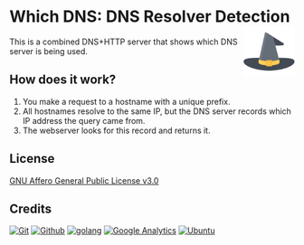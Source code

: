 # Which DNS: DNS Resolver Detection [<img alt="Which DNS Logo" src="assets/favicon.svg" height="90" align="right"/>](https://resolve.rs/)

This is a combined DNS+HTTP server that shows which DNS server is being used.


## How does it work?

1. You make a request to a hostname with a unique prefix.
2. All hostnames resolve to the same IP, but the DNS server records which IP address the query came from.
3. The webserver looks for this record and returns it.

## License

[GNU Affero General Public License v3.0](LICENSE.txt)

## Credits

[![Git](https://www.vectorlogo.zone/logos/git-scm/git-scm-ar21.svg)](https://git-scm.com/ "Version control")
[![Github](https://www.vectorlogo.zone/logos/github/github-ar21.svg)](https://github.com/ "Code hosting")
[![golang](https://www.vectorlogo.zone/logos/golang/golang-ar21.svg)](https://golang.org/ "Programming language")
[![Google Analytics](https://www.vectorlogo.zone/logos/google_analytics/google_analytics-ar21.svg)](https://www.google.com/analytics "Traffic Measurement")
[![Ubuntu](https://www.vectorlogo.zone/logos/ubuntu/ubuntu-ar21.svg)](https://www.ubuntu.com/ "Word list")
